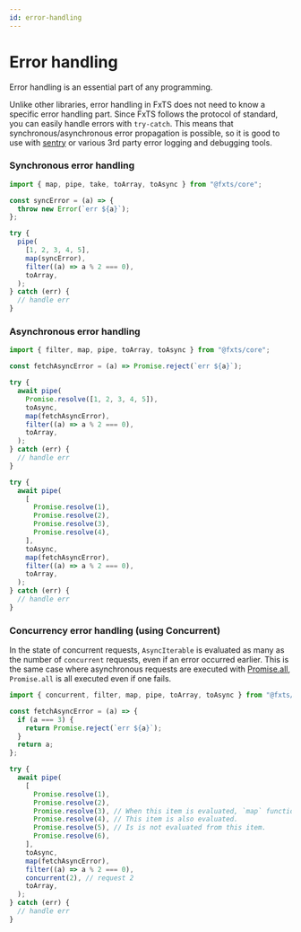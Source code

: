 ```yaml
---
id: error-handling
---
```


# Error handling

Error handling is an essential part of any programming.

Unlike other libraries, error handling in FxTS does not need to know a specific error handling part.
Since FxTS follows the protocol of standard, you can easily handle errors with `try-catch`.
This means that synchronous/asynchronous error propagation is possible,
so it is good to use with [sentry](https://sentry.io/) or various 3rd party error logging and debugging tools.

### Synchronous error handling

```typescript
import { map, pipe, take, toArray, toAsync } from "@fxts/core";

const syncError = (a) => {
  throw new Error(`err ${a}`);
};

try {
  pipe(
    [1, 2, 3, 4, 5],
    map(syncError),
    filter((a) => a % 2 === 0),
    toArray,
  );
} catch (err) {
  // handle err
}
```

### Asynchronous error handling

```typescript
import { filter, map, pipe, toArray, toAsync } from "@fxts/core";

const fetchAsyncError = (a) => Promise.reject(`err ${a}`);

try {
  await pipe(
    Promise.resolve([1, 2, 3, 4, 5]),
    toAsync,
    map(fetchAsyncError),
    filter((a) => a % 2 === 0),
    toArray,
  );
} catch (err) {
  // handle err
}

try {
  await pipe(
    [
      Promise.resolve(1),
      Promise.resolve(2),
      Promise.resolve(3),
      Promise.resolve(4),
    ],
    toAsync,
    map(fetchAsyncError),
    filter((a) => a % 2 === 0),
    toArray,
  );
} catch (err) {
  // handle err
}
```

### Concurrency error handling (using Concurrent)

In the state of concurrent requests, `AsyncIterable` is evaluated as many as the number of `concurrent` requests, even if an error occurred earlier.
This is the same case where asynchronous requests are executed with [Promise.all](https://developer.mozilla.org/en-US/docs/Web/JavaScript/Reference/Global_Objects/Promise/all),
`Promise.all` is all executed even if one fails.

```typescript
import { concurrent, filter, map, pipe, toArray, toAsync } from "@fxts/core";

const fetchAsyncError = (a) => {
  if (a === 3) {
    return Promise.reject(`err ${a}`);
  }
  return a;
};

try {
  await pipe(
    [
      Promise.resolve(1),
      Promise.resolve(2),
      Promise.resolve(3), // When this item is evaluated, `map` function throws an error.
      Promise.resolve(4), // This item is also evaluated.
      Promise.resolve(5), // Is is not evaluated from this item.
      Promise.resolve(6),
    ],
    toAsync,
    map(fetchAsyncError),
    filter((a) => a % 2 === 0),
    concurrent(2), // request 2
    toArray,
  );
} catch (err) {
  // handle err
}
```
